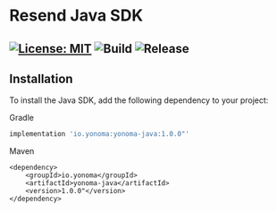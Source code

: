 # Resend Java SDK

[![License: MIT](https://img.shields.io/badge/License-MIT-blue.svg)](https://opensource.org/licenses/MIT)
![Build](https://github.com/resendlabs/resend-java/actions/workflows/ci.yml/badge.svg)
![Release](https://img.shields.io/github/release/resendlabs/resend-java.svg?style=flat-square)
---

## Installation

To install the Java SDK, add the following dependency to your project:

Gradle

```gradle
implementation 'io.yonoma:yonoma-java:1.0.0"'
```

Maven

```Maven
<dependency>
    <groupId>io.yonoma</groupId>
    <artifactId>yonoma-java</artifactId>
    <version>1.0.0"</version>
</dependency>

```